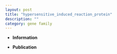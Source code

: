 ```yaml
---
layout: post
title: "hypersensitive_induced_reaction_protein"
description: ""
category: gene family
---
```


* **Information**  

* **Publication**  


